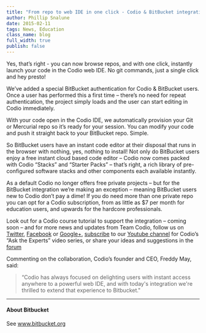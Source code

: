 ```yaml
---
title: "From repo to web IDE in one click - Codio & BitBucket integration makes editing code a breeze"
author: Phillip Snalune
date: 2015-02-11
tags: News, Education
class_name: blog
full_width: true
publish: false
---
```

Yes, that’s right - you can now browse repos, and with one click, instantly launch your code in the Codio web IDE.  No git commands, just a single click and hey presto!

We’ve added a special BitBucket authentication for Codio & BitBucket users.  Once a user has performed this a first time – there’s no need for repeat authentication, the project simply loads and the user can start editing in Codio immediately.

With your code open in the Codio IDE, we automatically provision your Git or Mercurial repo so it’s ready for your session.  You can modify your code and push it straight back to your BitBucket repo. Simple.

So BitBucket users have an instant code editor at their disposal that runs in the browser with nothing, yes, nothing to install! Not only do BitBucket users enjoy a free instant cloud based code editor – Codio now comes packed with Codio “Stacks” and “Starter Packs” – that’s right, a rich library of pre-configured software stacks and other components each available instantly.

As a default Codio no longer offers free private projects – but for the BitBucket integration we’re making an exception – meaning BitBucket users new to Codio don’t pay a dime!  If you do need more than one private repo you can opt for a Codio subscription, from as little as $7 per month for education users, and upwards for the hardcore professionals.

Look out for a Codio course tutorial to support the integration – coming soon – and for more news and updates from Team Codio, follow us on [Twitter](https://twitter.com/codiohq), [Facebook](https://facebook.com/codiohq) or [Google+](google.com/+Codio), [subscribe](https://www.youtube.com/channel/UCe_pvWqpowhOlwOwO3nVsaw?sub_confirmation=1) to our [Youtube channel](https://www.youtube.com/channel/UCe_pvWqpowhOlwOwO3nVsaw?sub_confirmation=1) for Codio’s “Ask the Experts” video series, or share your ideas and suggestions in the [forum](http://forum.codio.com)

Commenting on the collaboration, Codio’s founder and CEO, Freddy May, said:

> “Codio has always focused on delighting users with instant access anywhere to a powerful web IDE, and with today's integration we're thrilled to extend that experience to Bitbucket." 

---

#### About Bitbucket

See www.bitbucket.org


